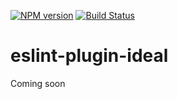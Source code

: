 [![NPM version](https://badge.fury.io/js/eslint-plugin-ideal.svg)](http://badge.fury.io/js/eslint-plugin-ideal)
[![Build Status](https://travis-ci.org/gyandeeps/eslint-plugin-ideal.svg?branch=master)](http://travis-ci.org/gyandeeps/eslint-plugin-ideal)

eslint-plugin-ideal
====================

Coming soon
